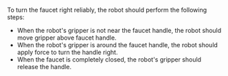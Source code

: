 To turn the faucet right reliably, the robot should perform the following steps:
- When the robot's gripper is not near the faucet handle, the robot should move gripper above faucet handle.
- When the robot's gripper is around the faucet handle, the robot should apply force to turn the handle right.
- When the faucet is completely closed, the robot's gripper should release the handle.